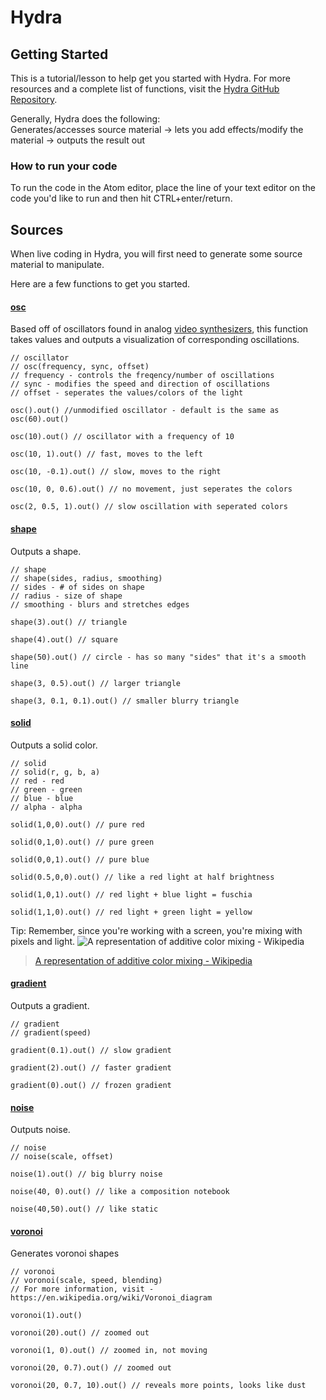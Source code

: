 # Hydra
## Getting Started
This is a tutorial/lesson to help get you started with Hydra.
For more resources and a complete list of functions, visit the [Hydra GitHub Repository](https://github.com/ojack/hydra/tree/master/examples).

Generally, Hydra does the following:</br>
Generates/accesses source material -> lets you add effects/modify the material -> outputs the result out

### How to run your code
To run the code in the Atom editor, place the line of your text editor on the code you'd like to run and then hit CTRL+enter/return.

## Sources
When live coding in Hydra, you will first need to generate some source material to manipulate. 

Here are a few functions to get you started.

#### [osc](https://github.com/ojack/hydra/blob/master/docs/funcs.md#osc)
Based off of oscillators found in analog [video synthesizers](https://youtu.be/RipbiF4EGsI), this function takes values and outputs a visualization of corresponding oscillations.
```
// oscillator
// osc(frequency, sync, offset)
// frequency - controls the freqency/number of oscillations
// sync - modifies the speed and direction of oscillations
// offset - seperates the values/colors of the light

osc().out() //unmodified oscillator - default is the same as osc(60).out()

osc(10).out() // oscillator with a frequency of 10

osc(10, 1).out() // fast, moves to the left

osc(10, -0.1).out() // slow, moves to the right

osc(10, 0, 0.6).out() // no movement, just seperates the colors

osc(2, 0.5, 1).out() // slow oscillation with seperated colors
```

#### [shape](https://github.com/ojack/hydra/blob/master/docs/funcs.md#shape)
Outputs a shape.
```
// shape
// shape(sides, radius, smoothing)
// sides - # of sides on shape
// radius - size of shape
// smoothing - blurs and stretches edges

shape(3).out() // triangle

shape(4).out() // square

shape(50).out() // circle - has so many "sides" that it's a smooth line

shape(3, 0.5).out() // larger triangle

shape(3, 0.1, 0.1).out() // smaller blurry triangle
```
#### [solid](https://github.com/ojack/hydra/blob/master/docs/funcs.md#solid)
Outputs a solid color. 
```
// solid
// solid(r, g, b, a)
// red - red
// green - green
// blue - blue
// alpha - alpha

solid(1,0,0).out() // pure red

solid(0,1,0).out() // pure green

solid(0,0,1).out() // pure blue

solid(0.5,0,0).out() // like a red light at half brightness

solid(1,0,1).out() // red light + blue light = fuschia

solid(1,1,0).out() // red light + green light = yellow
```
Tip: Remember, since you're working with a screen, you're mixing with pixels and light.
![A representation of additive color mixing - Wikipedia](https://upload.wikimedia.org/wikipedia/commons/2/28/RGB_illumination.jpg)
> [A representation of additive color mixing - Wikipedia](https://en.wikipedia.org/wiki/RGB_color_model) 
#### [gradient](https://github.com/ojack/hydra/blob/master/docs/funcs.md#gradient)
Outputs a gradient. 
```
// gradient
// gradient(speed)

gradient(0.1).out() // slow gradient

gradient(2).out() // faster gradient

gradient(0).out() // frozen gradient
```
#### [noise](https://github.com/ojack/hydra/blob/master/docs/funcs.md#noise)
Outputs noise. 
```
// noise
// noise(scale, offset)

noise(1).out() // big blurry noise

noise(40, 0).out() // like a composition notebook

noise(40,50).out() // like static
```
#### [voronoi](https://github.com/ojack/hydra/blob/master/docs/funcs.md#voronoi)
Generates voronoi shapes
```
// voronoi
// voronoi(scale, speed, blending)
// For more information, visit - https://en.wikipedia.org/wiki/Voronoi_diagram

voronoi(1).out()

voronoi(20).out() // zoomed out

voronoi(1, 0).out() // zoomed in, not moving

voronoi(20, 0.7).out() // zoomed out

voronoi(20, 0.7, 10).out() // reveals more points, looks like dust
```
